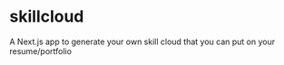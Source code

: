 # skillcloud
A Next.js app to generate your own skill cloud that you can put on your resume/portfolio
